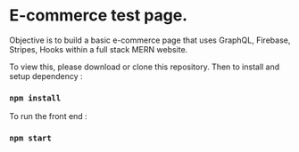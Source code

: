# E-commerce test page.

Objective is to build a basic e-commerce page that uses GraphQL, Firebase, Stripes, Hooks within a full stack MERN website.


To view this, please download or clone this repository.
Then to install and setup dependency :

### `npm install`


To run the front end :

### `npm start`
